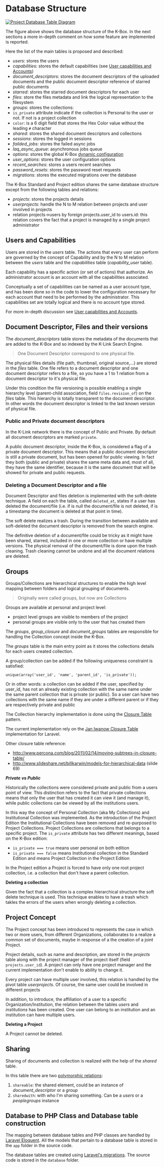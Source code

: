 # Database Structure

[![Project Database Table Diagram](./images/dms_project_db_entities.png)](./images/dms_project_db_entities.png)

The figure above shows the database structure of the K-Box. In the next sections a more in-depth comment on how some feature are implemented is reported.

Here the list of the main tables is proposed and described:

- *users*: stores the users
- *capabilities*: stores the default capabilities (see [User capabilities and Accounts](./user-capabilities-and-accounts))
- *document_descriptors*: stores the document descriptors of the uploaded documents and the public document descriptor reference of starred public documents
- *starred*: stores the starred document descriptors for each user
- *files*: store the files metadata and link the logical representation to the filesystem
- *groups*: stores the collections:
 - `is_private` attribute indicate if the collection is Personal to the user or not. If not is a project collection
 - `color`: is a 6 digit field that stores the Hex Color value without the leading `#` character
- *shared*: stores the shared document descriptors and collections
- *sessions*: stores the logged in sessions
- *failded_jobs*: stores the failed async jobs
- *laq_async_queue*: asynchronous jobs queue
- *options*: stores the global K-Box [dynamic configuration](./configuration)
- *user_options*: stores the user configuration options
- *recent_searches*: stores a users recent searches
- *password_resets*: stores the password reset requests
- *migrations*: stores the executed migrations over the database



The K-Box Standard and Project edition shares the same database structure except from the following tables and relations:

- *projects*: stores the projects details
- *userprojects*: handle the N to M relation between projects and user involved in projects
- relation projects->users by foreign projects.user_id to users.id: this relation covers the fact that a project is managed by a single project administrator

## Users and Capabilities

Users are stored in the *users* table. The actions that every user can perform are governed by the concept of Capability and by the N to M relation between the *users* table and the *capabilities* table (*capability_user* table).

Each capability has a specific action (or set of actions) that authorize. An administrator account is an account with all the capabilities associated.

Conceptually a set of capabilities can be named as a user account type, and has been done so in the code to lower the configuration necessary for each account that need to be performed by the administrator. This capabilities set are totally logical and there is no account type stored.

For more in-depth discussion see [User capabilities and Accounts](./user-capabilities-and-accounts).


## Document Descriptor, Files and their versions

The *document_descriptors* table stores the metadata of the documents that are added to the K-Box and so indexed by the K-Link Search Engine.

> One Document Descriptor correspond to one physical file.

The physical files details (file path, thumbnail, original source,...) are stored in the *files* table. One file refers to a document descriptor and one document descriptor refers to a file, so you have a 1 to 1 relation from a document descriptor to it's physical file.

Under this condition the file versioning is possible enabling a single hierarchy level (parent-child association, field `files.revision_of`) on the *files* table. This hierarchy is totally transparent to the document descriptor. In other words the document descriptor is linked to the last known version of physical file. 



### Public and Private document descriptors

In the K-Link network there is the concept of Public and Private. By default all document descriptors are marked `private`.

A public document descriptor, inside the K-Box, is considered a flag of a private document descriptor. This means that a public document descriptor is still a private document, but has been opened for public viewing. In fact they both (public and private) shares the same meta data and, most of all, they have the same identifier, because it is the same document that will be showed for private and public requests.


### Deleting a Document Descriptor and a file

Document Descriptor and files deletion is implemented with the soft-delete technique. A field on each the table, called `deleted_at`, states if a user has deleted the document/file (i.e. if is null the document/file is not deleted, if is a timestamp the document is deleted at that point in time).

The soft delete realizes a trash. During the transition between available and soft-deleted the document descriptor is removed from the search engine.

The definitive deletion of a document/file could be tricky as it might have been shared, starred, included in one or more collection or have multiple versions. The physical removal of the document/file is done upon the trash cleaning. Trash cleaning cannot be undone and all the document relations are deleted.


## Groups

Groups/Collections are hierarchical structures to enable the high level mapping between folders and logical grouping of documents.

> Originally were called groups, but now are Collections

Groups are available at personal and project level:
- project level groups are visible to members of the project
- personal groups are visible only to the user that has created them

The *groups*, *group_closure* and *document_groups* tables are responsible for handling the Collection concept inside the K-Box.

The *groups* table is the main entry point as it stores the collections details for each users created collection.

A group/collection can be added if the following uniqueness constraint is satisfied: 

```
unique(array('user_id', 'name', 'parent_id', 'is_private'));
```
Or in other words: a collection can be added if the user, specified by user_id, has not an already existing collection with the same name under the same parent collection that is private (or public). So a user can have two collections with the same name if they are under a different parent or if they are respectively private and public


The Collection hierarchy implementation is done using the [Closure Table](https://coderwall.com/p/lixing/closure-tables-for-browsing-trees-in-sql) pattern.

The current implementation rely on the [Jan Iwanow Closure Table](https://github.com/franzose/ClosureTable) implementation for Laravel. 

Other closure table reference:

- http://www.percona.com/blog/2011/02/14/moving-subtrees-in-closure-table/
- http://www.slideshare.net/billkarwin/models-for-hierarchical-data (slide 69)

***Private vs Public***

Historically the collections were considered private and public from a users point of view. This distinction refers to the fact that private collections means that only the user that has created it can view it (and manage it), while public collections can be viewed by all the institutions users.

In this way the concept of Personal Collection (aka My Collections) and Institutional Collection was implemented. As the introduction of the Project Edition the Institutional Collections have been removed and re-purposed to Project Collections. Project Collections are collections that belongs to a specific project. The `is_private` attribute has two different meanings, based on the K-Box edition:

- `is_private === true` means user personal on both edition
- `is_private === false` means Institutional collection in the Standard Edition and means Project Collection in the Project Edition

In the Project edition a Project is forced to have only one root project collection, i.e. a collection that don't have a parent collection.

**Deleting a collection**

Given the fact that a collection is a complex hierarchical structure the soft delete technique is used. This technique enables to have a trash which takles the errors of the users when wrongly deleting a collection.


## Project Concept

The Project concept has been introduced to represents the case in which two or more users, from different Organizations, collaborates to a realize a common set of documents, maybe in response of a the creation of a joint Project. 

Project details, such as name and description, are stored in the *projects* table along with the project manager of the project itself (field `projects.user_id`). A project can only have one project manager and the current implementation don't enable to ability to change it.

Every project can have multiple user involved, this relation is handled by the pivot table *userprojects*. Of course, the same user could be involved in different projects

In addition, to introduce, the affiliation of a user to a specific Organization/Institution, the relation between the tables *users* and *institutions* has been created. One user can belong to an institution and an institution can have multiple users.

**Deleting a Project**

A Project cannot be deleted.


## Sharing

Sharing of documents and collection is realized with the help of the *shared* table.

In this table there are two [polymorphic relations](https://laravel.com/docs/7.x/eloquent-relationships#polymorphic-relationships):

1. `shareable`: the shared element, could be an instance of *document_descriptor* or a *group*
2. `sharedwith`: with who I'm sharing something. Can be a *users* or a *peoplegroups* instance


## Database to PHP Class and Database table construction

The mapping between database tables and PHP classes are handled by [Laravel Eloquent](https://laravel.com/docs/7.x/eloquent). All the models that pertain to a database table is stored in the `app` folder in the source code.

The database tables are created using [Laravel's migrations](https://laravel.com/docs/7.x/migrations). The source code is stored in the `database` folder.

